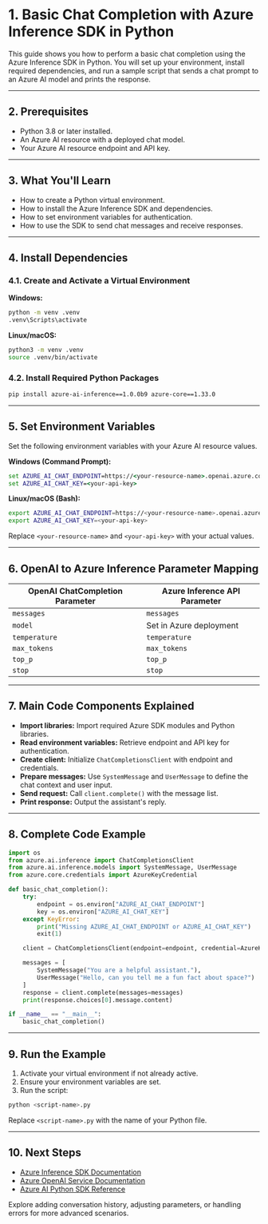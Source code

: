 # 1. Basic Chat Completion with Azure Inference SDK in Python

This guide shows you how to perform a basic chat completion using the Azure Inference SDK in Python. You will set up your environment, install required dependencies, and run a sample script that sends a chat prompt to an Azure AI model and prints the response.

---

## 2. Prerequisites

- Python 3.8 or later installed.
- An Azure AI resource with a deployed chat model.
- Your Azure AI resource endpoint and API key.

---

## 3. What You'll Learn

- How to create a Python virtual environment.
- How to install the Azure Inference SDK and dependencies.
- How to set environment variables for authentication.
- How to use the SDK to send chat messages and receive responses.

---

## 4. Install Dependencies

### 4.1. Create and Activate a Virtual Environment

**Windows:**
```cmd
python -m venv .venv
.venv\Scripts\activate
```

**Linux/macOS:**
```bash
python3 -m venv .venv
source .venv/bin/activate
```

### 4.2. Install Required Python Packages

```bash
pip install azure-ai-inference==1.0.0b9 azure-core==1.33.0
```

---

## 5. Set Environment Variables

Set the following environment variables with your Azure AI resource values.

**Windows (Command Prompt):**
```cmd
set AZURE_AI_CHAT_ENDPOINT=https://<your-resource-name>.openai.azure.com/
set AZURE_AI_CHAT_KEY=<your-api-key>
```

**Linux/macOS (Bash):**
```bash
export AZURE_AI_CHAT_ENDPOINT=https://<your-resource-name>.openai.azure.com/
export AZURE_AI_CHAT_KEY=<your-api-key>
```

Replace `<your-resource-name>` and `<your-api-key>` with your actual values.

---

## 6. OpenAI to Azure Inference Parameter Mapping

| OpenAI ChatCompletion Parameter | Azure Inference API Parameter |
|---------------------------------|------------------------------|
| `messages`                      | `messages`                   |
| `model`                         | Set in Azure deployment      |
| `temperature`                   | `temperature`                |
| `max_tokens`                    | `max_tokens`                 |
| `top_p`                         | `top_p`                      |
| `stop`                          | `stop`                       |

---

## 7. Main Code Components Explained

- **Import libraries:** Import required Azure SDK modules and Python libraries.
- **Read environment variables:** Retrieve endpoint and API key for authentication.
- **Create client:** Initialize `ChatCompletionsClient` with endpoint and credentials.
- **Prepare messages:** Use `SystemMessage` and `UserMessage` to define the chat context and user input.
- **Send request:** Call `client.complete()` with the message list.
- **Print response:** Output the assistant's reply.

---

## 8. Complete Code Example

```python
import os
from azure.ai.inference import ChatCompletionsClient
from azure.ai.inference.models import SystemMessage, UserMessage
from azure.core.credentials import AzureKeyCredential

def basic_chat_completion():
    try:
        endpoint = os.environ["AZURE_AI_CHAT_ENDPOINT"]
        key = os.environ["AZURE_AI_CHAT_KEY"]
    except KeyError:
        print("Missing AZURE_AI_CHAT_ENDPOINT or AZURE_AI_CHAT_KEY")
        exit(1)

    client = ChatCompletionsClient(endpoint=endpoint, credential=AzureKeyCredential(key))

    messages = [
        SystemMessage("You are a helpful assistant."),
        UserMessage("Hello, can you tell me a fun fact about space?")
    ]
    response = client.complete(messages=messages)
    print(response.choices[0].message.content)

if __name__ == "__main__":
    basic_chat_completion()
```

---

## 9. Run the Example

1. Activate your virtual environment if not already active.
2. Ensure your environment variables are set.
3. Run the script:

```bash
python <script-name>.py
```

Replace `<script-name>.py` with the name of your Python file.

---

## 10. Next Steps

- [Azure Inference SDK Documentation](https://learn.microsoft.com/azure/ai-services/inference/)
- [Azure OpenAI Service Documentation](https://learn.microsoft.com/azure/ai-services/openai/)
- [Azure AI Python SDK Reference](https://pypi.org/project/azure-ai-inference/)

Explore adding conversation history, adjusting parameters, or handling errors for more advanced scenarios.